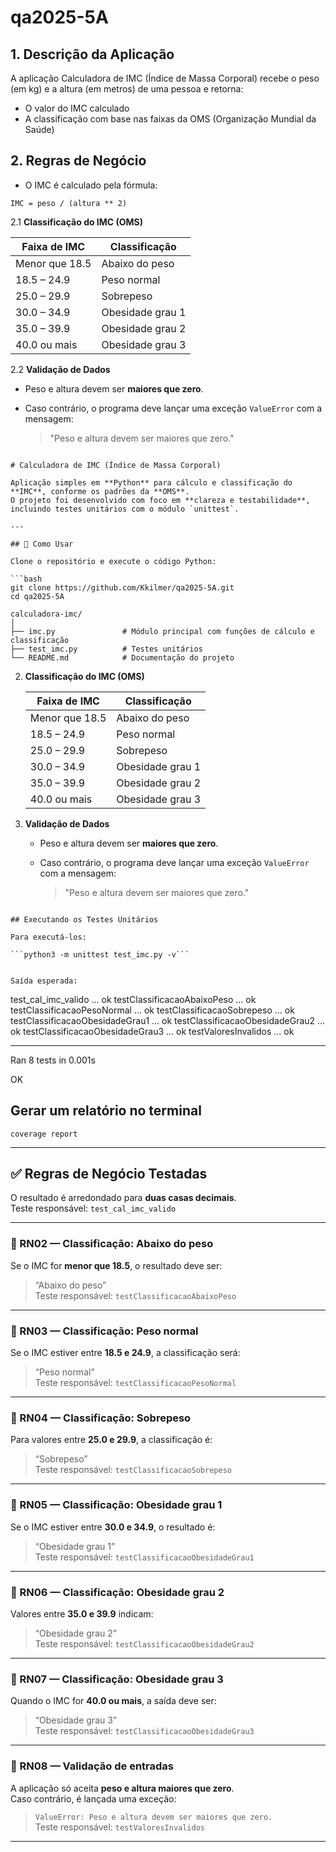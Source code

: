 # qa2025-5A

## 1. Descrição da Aplicação

A aplicação Calculadora de IMC (Índice de Massa Corporal) recebe o peso (em kg) e a altura (em metros) de uma pessoa e retorna:

- O valor do IMC calculado
- A classificação com base nas faixas da OMS (Organização Mundial da Saúde)

## 2. Regras de Negócio

- O IMC é calculado pela fórmula:

```IMC = peso / (altura ** 2)```

2.1 **Classificação do IMC (OMS)**

   | Faixa de IMC   | Classificação    |
   | -------------- | ---------------- |
   | Menor que 18.5 | Abaixo do peso   |
   | 18.5 – 24.9    | Peso normal      |
   | 25.0 – 29.9    | Sobrepeso        |
   | 30.0 – 34.9    | Obesidade grau 1 |
   | 35.0 – 39.9    | Obesidade grau 2 |
   | 40.0 ou mais   | Obesidade grau 3 |

2.2 **Validação de Dados**

   * Peso e altura devem ser **maiores que zero**.
   * Caso contrário, o programa deve lançar uma exceção `ValueError` com a mensagem:

     > "Peso e altura devem ser maiores que zero."

```

# Calculadora de IMC (Índice de Massa Corporal)

Aplicação simples em **Python** para cálculo e classificação do **IMC**, conforme os padrões da **OMS**.  
O projeto foi desenvolvido com foco em **clareza e testabilidade**, incluindo testes unitários com o módulo `unittest`.

---

## 🚀 Como Usar

Clone o repositório e execute o código Python:

```bash
git clone https://github.com/Kkilmer/qa2025-5A.git
cd qa2025-5A

calculadora-imc/
│
├── imc.py               # Módulo principal com funções de cálculo e classificação
├── test_imc.py          # Testes unitários
└── README.md            # Documentação do projeto

```

2. **Classificação do IMC (OMS)**

   | Faixa de IMC   | Classificação    |
   | -------------- | ---------------- |
   | Menor que 18.5 | Abaixo do peso   |
   | 18.5 – 24.9    | Peso normal      |
   | 25.0 – 29.9    | Sobrepeso        |
   | 30.0 – 34.9    | Obesidade grau 1 |
   | 35.0 – 39.9    | Obesidade grau 2 |
   | 40.0 ou mais   | Obesidade grau 3 |

3. **Validação de Dados**

   * Peso e altura devem ser **maiores que zero**.
   * Caso contrário, o programa deve lançar uma exceção `ValueError` com a mensagem:

     > "Peso e altura devem ser maiores que zero."


```

## Executando os Testes Unitários

Para executá-los:

```python3 -m unittest test_imc.py -v```


Saída esperada:

```
test_cal_imc_valido ... ok
testClassificacaoAbaixoPeso ... ok
testClassificacaoPesoNormal ... ok
testClassificacaoSobrepeso ... ok
testClassificacaoObesidadeGrau1 ... ok
testClassificacaoObesidadeGrau2 ... ok
testClassificacaoObesidadeGrau3 ... ok
testValoresInvalidos ... ok

----------------------------------------------------------------------
Ran 8 tests in 0.001s

OK


## Gerar um relatório no terminal
```coverage report```

---

## ✅ Regras de Negócio Testadas

O resultado é arredondado para **duas casas decimais**.  
 Teste responsável: `test_cal_imc_valido`

---

### 🔹 RN02 — Classificação: Abaixo do peso
Se o IMC for **menor que 18.5**, o resultado deve ser:
> “Abaixo do peso”  
 Teste responsável: `testClassificacaoAbaixoPeso`

---

### 🔹 RN03 — Classificação: Peso normal
Se o IMC estiver entre **18.5 e 24.9**, a classificação será:
> “Peso normal”  
 Teste responsável: `testClassificacaoPesoNormal`

---

### 🔹 RN04 — Classificação: Sobrepeso
Para valores entre **25.0 e 29.9**, a classificação é:
> “Sobrepeso”  
 Teste responsável: `testClassificacaoSobrepeso`

---

### 🔹 RN05 — Classificação: Obesidade grau 1
Se o IMC estiver entre **30.0 e 34.9**, o resultado é:
> “Obesidade grau 1”  
 Teste responsável: `testClassificacaoObesidadeGrau1`

---

### 🔹 RN06 — Classificação: Obesidade grau 2
Valores entre **35.0 e 39.9** indicam:
> “Obesidade grau 2”  
 Teste responsável: `testClassificacaoObesidadeGrau2`

---

### 🔹 RN07 — Classificação: Obesidade grau 3
Quando o IMC for **40.0 ou mais**, a saída deve ser:
> “Obesidade grau 3”  
Teste responsável: `testClassificacaoObesidadeGrau3`

---

### 🔹 RN08 — Validação de entradas
A aplicação só aceita **peso e altura maiores que zero**.  
Caso contrário, é lançada uma exceção:
> `ValueError: Peso e altura devem ser maiores que zero.`  
 Teste responsável: `testValoresInvalidos`

---

